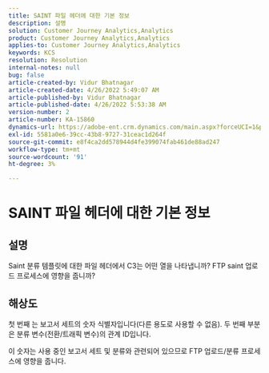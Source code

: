 ```yaml
---
title: SAINT 파일 헤더에 대한 기본 정보
description: 설명
solution: Customer Journey Analytics,Analytics
product: Customer Journey Analytics,Analytics
applies-to: Customer Journey Analytics,Analytics
keywords: KCS
resolution: Resolution
internal-notes: null
bug: false
article-created-by: Vidur Bhatnagar
article-created-date: 4/26/2022 5:49:07 AM
article-published-by: Vidur Bhatnagar
article-published-date: 4/26/2022 5:53:38 AM
version-number: 2
article-number: KA-15860
dynamics-url: https://adobe-ent.crm.dynamics.com/main.aspx?forceUCI=1&pagetype=entityrecord&etn=knowledgearticle&id=95065292-24c5-ec11-a7b6-0022480a1004
exl-id: 5581a0e6-39cc-43b8-9727-31ceac1d264f
source-git-commit: e8f4ca2dd578944d4fe399074fab461de88ad247
workflow-type: tm+mt
source-wordcount: '91'
ht-degree: 3%

---
```


# SAINT 파일 헤더에 대한 기본 정보

## 설명


Saint 분류 템플릿에 대한 파일 헤더에서 C3는 어떤 열을 나타냅니까? FTP saint 업로드 프로세스에 영향을 줍니까?


## 해상도


첫 번째 는 보고서 세트의 숫자 식별자입니다(다른 용도로 사용할 수 없음). 두 번째 부분은 분류 변수(전환/트래픽 변수)의 관계 ID입니다.

이 숫자는 사용 중인 보고서 세트 및 분류와 관련되어 있으므로 FTP 업로드/분류 프로세스에 영향을 줍니다.
